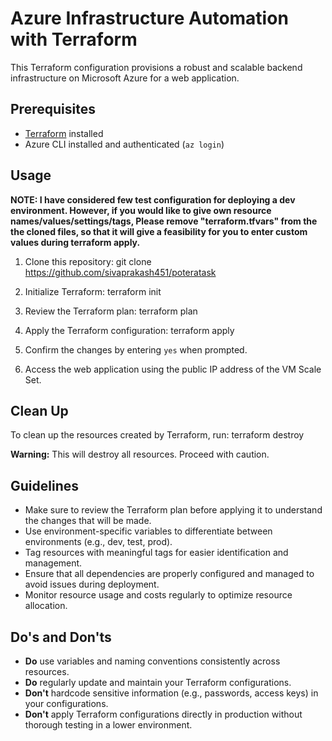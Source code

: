 # Azure Infrastructure Automation with Terraform

This Terraform configuration provisions a robust and scalable backend infrastructure on Microsoft Azure for a web application.

## Prerequisites
- [Terraform](https://www.terraform.io/downloads.html) installed
- Azure CLI installed and authenticated (`az login`)

## Usage

**NOTE: I have considered few test configuration for deploying a dev environment. However, if you would like to give own resource names/values/settings/tags, Please remove "terraform.tfvars" from the the cloned files, so that it will give a feasibility for you to enter custom values during terraform apply.**

1. Clone this repository:
git clone https://github.com/sivaprakash451/poteratask


2. Initialize Terraform:
terraform init


3. Review the Terraform plan:
terraform plan


4. Apply the Terraform configuration:
terraform apply


5. Confirm the changes by entering `yes` when prompted.

6. Access the web application using the public IP address of the VM Scale Set.

## Clean Up
To clean up the resources created by Terraform, run:
terraform destroy


**Warning:** This will destroy all resources. Proceed with caution.

## Guidelines
- Make sure to review the Terraform plan before applying it to understand the changes that will be made.
- Use environment-specific variables to differentiate between environments (e.g., dev, test, prod).
- Tag resources with meaningful tags for easier identification and management.
- Ensure that all dependencies are properly configured and managed to avoid issues during deployment.
- Monitor resource usage and costs regularly to optimize resource allocation.

## Do's and Don'ts
- **Do** use variables and naming conventions consistently across resources.
- **Do** regularly update and maintain your Terraform configurations.
- **Don't** hardcode sensitive information (e.g., passwords, access keys) in your configurations.
- **Don't** apply Terraform configurations directly in production without thorough testing in a lower environment.
